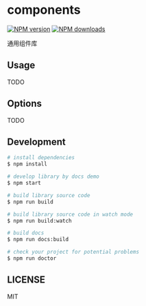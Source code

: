 # components

[![NPM version](https://img.shields.io/npm/v/@dxsixpc/components.svg?style=flat)](https://npmjs.org/package/@dxsixpc/components)
[![NPM downloads](http://img.shields.io/npm/dm/@dxsixpc/components.svg?style=flat)](https://npmjs.org/package/@dxsixpc/components)

通用组件库

## Usage

TODO

## Options

TODO

## Development

```bash
# install dependencies
$ npm install

# develop library by docs demo
$ npm start

# build library source code
$ npm run build

# build library source code in watch mode
$ npm run build:watch

# build docs
$ npm run docs:build

# check your project for potential problems
$ npm run doctor
```

## LICENSE

MIT
